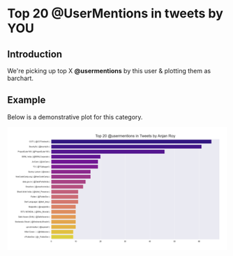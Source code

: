 # Top 20 @UserMentions in tweets by YOU

## Introduction

We're picking up top X **@usermentions** by this user & plotting them as barchart.

## Example

Below is a demonstrative plot for this category.

![top20UserMentionsInTweetsByAnjan_Roy](../plots/top20UserMentionsInTweetsByAnjan_Roy.png)
